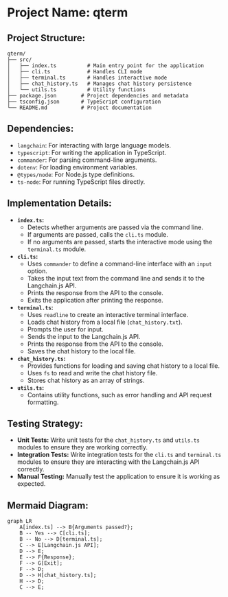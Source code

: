 # Project Name: qterm

## Project Structure:

```
qterm/
├── src/
│   ├── index.ts          # Main entry point for the application
│   ├── cli.ts            # Handles CLI mode
│   ├── terminal.ts       # Handles interactive mode
│   ├── chat_history.ts   # Manages chat history persistence
│   └── utils.ts          # Utility functions
├── package.json        # Project dependencies and metadata
├── tsconfig.json       # TypeScript configuration
└── README.md           # Project documentation
```

## Dependencies:

*   `langchain`: For interacting with large language models.
*   `typescript`: For writing the application in TypeScript.
*   `commander`: For parsing command-line arguments.
*   `dotenv`: For loading environment variables.
*   `@types/node`: For Node.js type definitions.
*   `ts-node`: For running TypeScript files directly.

## Implementation Details:

*   **`index.ts`:**
    *   Detects whether arguments are passed via the command line.
    *   If arguments are passed, calls the `cli.ts` module.
    *   If no arguments are passed, starts the interactive mode using the `terminal.ts` module.
*   **`cli.ts`:**
    *   Uses `commander` to define a command-line interface with an `input` option.
    *   Takes the input text from the command line and sends it to the Langchain.js API.
    *   Prints the response from the API to the console.
    *   Exits the application after printing the response.
*   **`terminal.ts`:**
    *   Uses `readline` to create an interactive terminal interface.
    *   Loads chat history from a local file (`chat_history.txt`).
    *   Prompts the user for input.
    *   Sends the input to the Langchain.js API.
    *   Prints the response from the API to the console.
    *   Saves the chat history to the local file.
*   **`chat_history.ts`:**
    *   Provides functions for loading and saving chat history to a local file.
    *   Uses `fs` to read and write the chat history file.
    *   Stores chat history as an array of strings.
*   **`utils.ts`:**
    *   Contains utility functions, such as error handling and API request formatting.

## Testing Strategy:

*   **Unit Tests:** Write unit tests for the `chat_history.ts` and `utils.ts` modules to ensure they are working correctly.
*   **Integration Tests:** Write integration tests for the `cli.ts` and `terminal.ts` modules to ensure they are interacting with the Langchain.js API correctly.
*   **Manual Testing:** Manually test the application to ensure it is working as expected.

## Mermaid Diagram:

```mermaid
graph LR
    A[index.ts] --> B{Arguments passed?};
    B -- Yes --> C[cli.ts];
    B -- No --> D[terminal.ts];
    C --> E[Langchain.js API];
    D --> E;
    E --> F{Response};
    F --> G[Exit];
    F --> D;
    D --> H[chat_history.ts];
    H --> D;
    C --> E;